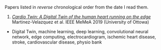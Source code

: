Papers listed in *reverse* chronological order from the date I read them.

1. [*Cardio Twin: A Digital Twin of the human heart running on the edge*](https://ieeexplore.ieee.org/abstract/document/8802162) Martinez-Velazquez et al. IEEE MeMeA 2019 (University of Ottowa)
  * Digital Twin, machine learning, deep learning, convolutional neural network, edge computing, electrocardiogram, ischemic heart disease, stroke, cardiovascular disease, physio bank


